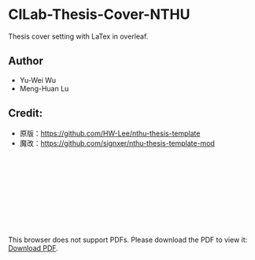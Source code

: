 # CILab-Thesis-Cover-NTHU
Thesis cover setting with LaTex in overleaf.

## Author
* Yu-Wei Wu
* Meng-Huan Lu

## Credit: 
* 原版：https://github.com/HW-Lee/nthu-thesis-template
* 魔改：https://github.com/signxer/nthu-thesis-template-mod

<object data="./NTHU_thesis_cover.pdf" type="application/pdf" width="700px" height="700px">
    <embed src="./NTHU_thesis_cover.pdf">
        <p>This browser does not support PDFs. Please download the PDF to view it: <a href="./NTHU_thesis_cover.pdf">Download PDF</a>.</p>
    </embed>
</object>
